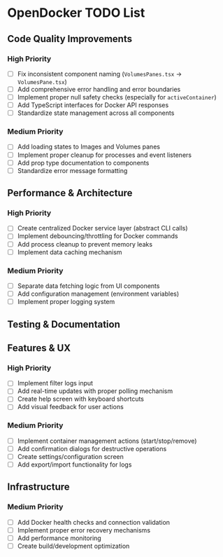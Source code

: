 # OpenDocker TODO List

## Code Quality Improvements

### High Priority
- [ ] Fix inconsistent component naming (`VolumesPanes.tsx` → `VolumesPane.tsx`)
- [ ] Add comprehensive error handling and error boundaries
- [ ] Implement proper null safety checks (especially for `activeContainer`)
- [ ] Add TypeScript interfaces for Docker API responses
- [ ] Standardize state management across all components

### Medium Priority
- [ ] Add loading states to Images and Volumes panes
- [ ] Implement proper cleanup for processes and event listeners
- [ ] Add prop type documentation to components
- [ ] Standardize error message formatting

## Performance & Architecture

### High Priority
- [ ] Create centralized Docker service layer (abstract CLI calls)
- [ ] Implement debouncing/throttling for Docker commands
- [ ] Add process cleanup to prevent memory leaks
- [ ] Implement data caching mechanism

### Medium Priority
- [ ] Separate data fetching logic from UI components
- [ ] Add configuration management (environment variables)
- [ ] Implement proper logging system

## Testing & Documentation

## Features & UX

### High Priority
- [ ] Implement filter logs input
- [ ] Add real-time updates with proper polling mechanism
- [ ] Create help screen with keyboard shortcuts
- [ ] Add visual feedback for user actions

### Medium Priority
- [ ] Implement container management actions (start/stop/remove)
- [ ] Add confirmation dialogs for destructive operations
- [ ] Create settings/configuration screen
- [ ] Add export/import functionality for logs

## Infrastructure

### Medium Priority
- [ ] Add Docker health checks and connection validation
- [ ] Implement proper error recovery mechanisms
- [ ] Add performance monitoring
- [ ] Create build/development optimization
